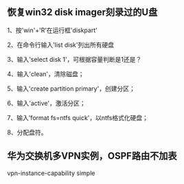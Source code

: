 ## 恢复win32 disk imager刻录过的U盘

1、按'win'+'R'在运行框'diskpart'

2、在命令行输入'list disk'列出所有硬盘

3、输入'select disk 1'，可根据容量判断是1还是？

4、输入'clean'，清除磁盘；

5、输入'create partition primary'，创建分区；

6、输入'active'，激活分区；

7、输入'format fs=ntfs quick'，以ntfs格式化硬盘；

8、分配盘符。

## 华为交换机多VPN实例，OSPF路由不加表

vpn-instance-capability simple
